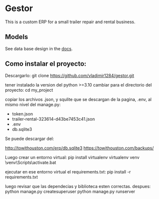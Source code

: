 # Gestor

This is a custom ERP for a small trailer repair and rental business.

## Models

See data base design in the [docs](docs/models.md).

## Como instalar el proyecto:

Descargarlo:
git clone https://github.com/vladimir1284/gestor.git

tener instalado la version del python >=3.10 
cambiar para el directorio del proyecto:
 cd my_project

copiar los archivos .json, y squlite que se descargan de la pagina, .env, al mismo nivel del manage.py:
 - token.json
 - trailer-rental-323614-d43be7453c41.json
 - .env
 - db.sqlite3

Se puede descargar del:

http://towithouston.com/erp/db.sqlite3
https://towithouston.com/backups/

Luego crear un entorno virtual: 
pip install virtualenv
virtualenv venv
\venv\Scripts\activate.bat

ejecutar en ese entorno virtual el requirements.txt:
pip install -r requirements.txt


luego revisar que las dependecias y biblioteca esten correctas.
despues:
python manage.py createsuperuser
python manage.py runserver
